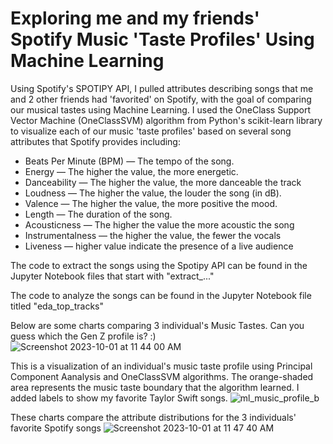# Exploring me and my friends' Spotify Music 'Taste Profiles' Using Machine Learning
Using Spotify's SPOTIPY API, I pulled attributes describing songs that me and 2 other friends had 'favorited' on Spotify, with the goal of comparing our musical tastes using Machine Learning. I used the OneClass Support Vector Machine (OneClassSVM) algorithm from Python's scikit-learn library to visualize each of our music 'taste profiles' based on several song attributes that Spotify provides including:
 - Beats Per Minute (BPM) — The tempo of the song.
 - Energy — The higher the value, the more energetic.
 - Danceability — The higher the value, the more danceable the track
 - Loudness — The higher the value, the louder the song (in dB).
 - Valence — The higher the value, the more positive the mood.
 - Length — The duration of the song.
 - Acousticness — The higher the value the more acoustic the song
 - Instrumentalness — the higher the value, the fewer the vocals
 - Liveness — higher value indicate the presence of a live audience

The code to extract the songs using the Spotipy API can be found in the Jupyter Notebook files that start with "extract_..."

The code to analyze the songs can be found in the Jupyter Notebook file titled "eda_top_tracks"

Below are some charts comparing 3 individual's Music Tastes. Can you guess which the Gen Z profile is? :)
![Screenshot 2023-10-01 at 11 44 00 AM](https://github.com/osirjeremy/spotify_analysis/assets/8055445/2b9cda97-3bee-49e5-a5b6-8502a4e0e6c9)


This is a visualization of an individual's music taste profile using Principal Component Aanalysis and OneClassSVM algorithms. The orange-shaded area represents the music taste boundary that the algorithm learned. I added labels to show my favorite Taylor Swift songs.
![ml_music_profile_b](https://github.com/osirjeremy/spotify_analysis/assets/8055445/da62598c-1177-4b38-a96a-aca4426fdc3d)

These charts compare the attribute distributions for the 3 individuals' favorite Spotify songs
![Screenshot 2023-10-01 at 11 47 40 AM](https://github.com/osirjeremy/spotify_analysis/assets/8055445/922b4e9a-dae9-4b3f-9b39-b6888440a000)

